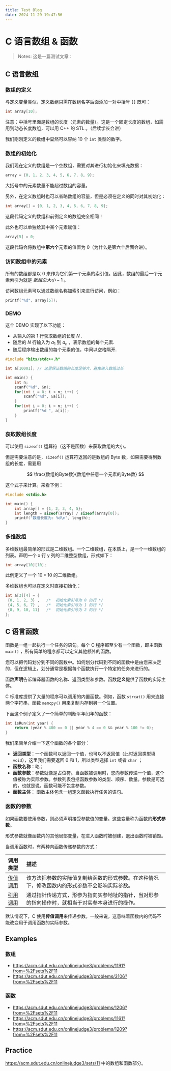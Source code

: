 ```yaml
---
title: Test Blog
date: 2024-11-29 19:47:56
---
```


# C 语言数组 & 函数

> Notes: 这是一篇测试文章：

## C 语言数组

### 数组的定义

与定义变量类似，定义数组只需在数组名字后面添加一对中括号 `[]` 既可：

```c
int array[10];
```

注意：中括号里面是数组的长度（元素的数量）。这是一个固定长度的数组，如需用到动态长度数组，可以用 C++ 的 STL 。（后续学长会讲）

我们刚刚定义的数组中显然可以容纳 10 个 `int` 类型的数字。

### 数组的初始化

我们现在定义的数组是一个空数组，需要对其进行初始化来填充数据：

```c
array = {0, 1, 2, 3, 4, 5, 6, 7, 8, 9};
```

大括号中的元素数量不能超过数组的容量。

另外，在定义数组时也可以省略数组的容量，但是必须在定义的同时对其初始化：

```c
int array[] = {0, 1, 2, 3, 4, 5, 6, 7, 8, 9};
```

这段代码定义的数组和前例定义的数组完全相同！

此外也可以单独给其中某个元素赋值：

```c
array[5] = 0;
```

这段代码会将数组中**第六个**元素的值置为 0（为什么是第六个后面会讲）。

### 访问数组中的元素

所有的数组都是以 0 来作为它们第一个元素的索引值。因此，数组的最后一个元素索引为就是 $数组总大小 - 1$ 。

访问数组元素可以通过数组名称加索引来进行访问，例如：

```c
printf("%d", array[5]);
```

### DEMO

这个 DEMO 实现了以下功能：

- 从输入的第 $1$ 行获取数组的长度 $N$ .
- 随后的 $N$ 行输入为 $a_1$ 到 $a_n$ ，表示数组的每个元素.
- 随后程序输出数组的每个元素的值，中间以空格隔开.

```c
#include "bits/stdc++.h"

int a[10001]; // 这里保证数组的长度足够大，避免输入数组过长

int main() {
    int n;
    scanf("%d", &n);
    for(int i = 0; i < n; i++) {
        scanf("%d", &a[i]);
    }
    for(int i = 0; i < n; i++) {
        printf("%d ", a[i]);
    }
}
```

### 获取数组长度

可以使用 `sizeof()` 运算符（这不是函数）来获取数组的大小。

但是需要注意的是，`sizeof()` 运算符返回的是数组的 Byte 数，如果需要得到数组的长度，需要用

$$
\frac{数组的Byte数}{数组中任意一个元素的Byte数}
$$

这个式子来计算。来看下例：

```c
#include <stdio.h>

int main() {
    int array[] = {1, 2, 3, 4, 5};
    int length = sizeof(array) / sizeof(array[0]);
    printf("数组长度为: %d\n", length);
}
```

### 多维数组

多维数组最简单的形式是二维数组。一个二维数组，在本质上，是一个一维数组的列表。声明一个 x 行 y 列的二维整型数组，形式如下：

```c
int array[10][10];
```

此例定义了一个 $10*10$ 的二维数组。

多维数组也可以在定义时直接初始化：

```c
int a[3][4] = {
 {0, 1, 2, 3} ,   /*  初始化索引号为 0 的行 */
 {4, 5, 6, 7} ,   /*  初始化索引号为 1 的行 */
 {8, 9, 10, 11}   /*  初始化索引号为 2 的行 */
};
```

## C 语言函数

函数是一组一起执行一个任务的语句。每个 C 程序都至少有一个函数，即主函数 `main()` ，所有简单的程序都可以定义其他额外的函数。

您可以把代码划分到不同的函数中。如何划分代码到不同的函数中是由您来决定的，但在逻辑上，划分通常是根据每个函数执行一个特定的任务来进行的。

函数**声明**告诉编译器函数的名称、返回类型和参数。函数**定义**提供了函数的实际主体。

C 标准库提供了大量的程序可以调用的内置函数。例如，函数 `strcat()` 用来连接两个字符串，函数 `memcpy()` 用来复制内存到另一个位置。

下面这个例子定义了一个简单的判断平年闰年的函数：

```c
int isRun(int year) {
    return (year % 400 == 0 || year % 4 == 0 && year % 100 != 0);
}
```

我们来简单介绍一下这个函数的各个部分：

- **返回类型**：一个函数可以返回一个值，也可以不返回值（此时返回类型填 `void`），这里我们需要返回 0 和 1，所以类型选择 `int` 或者 `char` ；
- **函数名称**：略；
- **函数参数**：参数就像是占位符。当函数被调用时，您向参数传递一个值，这个值被称为实际参数。参数列表包括函数参数的类型、顺序、数量。参数是可选的，也就是说，函数可能不包含参数。
- **函数主体**： 函数主体包含一组定义函数执行任务的语句。

### 函数的参数

如果函数要使用参数，则必须声明接受参数值的变量。这些变量称为函数的**形式参数**。

形式参数就像函数内的其他局部变量，在进入函数时被创建，退出函数时被销毁。

当调用函数时，有两种向函数传递参数的方式：

| 调用类型   | 描述                                             |
| :------------------------------------------------------------------------------ | :----------------------------------------------------------------------------------------------- |
| [传值调用](https://www.runoob.com/cprogramming/c-function-call-by-value.html)   | 该方法把参数的实际值复制给函数的形式参数。在这种情况下，修改函数内的形式参数不会影响实际参数。   |
| [引用调用](https://www.runoob.com/cprogramming/c-function-call-by-pointer.html) | 通过指针传递方式，形参为指向实参地址的指针，当对形参的指向操作时，就相当于对实参本身进行的操作。 |

默认情况下，C 使用**传值调用**来传递参数。一般来说，这意味着函数内的代码不能改变用于调用函数的实际参数。

## Examples

### 数组

- https://acm.sdut.edu.cn/onlinejudge3/problems/1191?from=%2Fsets%2F11
- https://acm.sdut.edu.cn/onlinejudge3/problems/3106?from=%2Fsets%2F11

### 函数

- https://acm.sdut.edu.cn/onlinejudge3/problems/1206?from=%2Fsets%2F11
- https://acm.sdut.edu.cn/onlinejudge3/problems/1161?from=%2Fsets%2F11
- https://acm.sdut.edu.cn/onlinejudge3/problems/1209?from=%2Fsets%2F11

## Practice

https://acm.sdut.edu.cn/onlinejudge3/sets/11 中的数组和函数部分。
